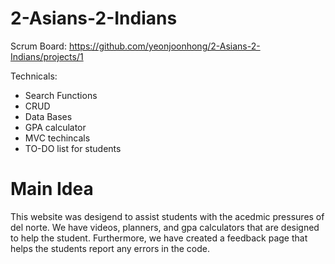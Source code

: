 # 2-Asians-2-Indians

Scrum Board: https://github.com/yeonjoonhong/2-Asians-2-Indians/projects/1


Technicals: 
- Search Functions 
- CRUD 
- Data Bases 
- GPA calculator 
- MVC techincals 
- TO-DO list for students 


# Main Idea 

This website was desigend to assist students with the acedmic pressures of del norte. We have videos, planners, and gpa calculators that are designed to help the student. Furthermore, we have created a feedback page that helps the students report any errors in the code. 

